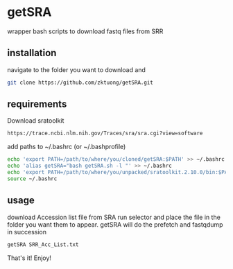 # getSRA
wrapper bash scripts to download fastq files from SRR

## installation
navigate to the folder you want to download and
```bash
git clone https://github.com/zktuong/getSRA.git
```

## requirements
Download sratoolkit
```bash
https://trace.ncbi.nlm.nih.gov/Traces/sra/sra.cgi?view=software
```

add paths to ~/.bashrc (or ~/.bashprofile)
```bash
echo 'export PATH=/path/to/where/you/cloned/getSRA:$PATH' >> ~/.bashrc
echo 'alias getSRA="bash getSRA.sh -l "' >> ~/.bashrc
echo 'export PATH=/path/to/where/you/unpacked/sratoolkit.2.10.0/bin:$PATH' >> ~/.bashrc
source ~/.bashrc
```

## usage
download Accession list file from SRA run selector and place the file in the folder you want them to appear.
getSRA will do the prefetch and fastqdump in succession
```bash
getSRA SRR_Acc_List.txt
```

That's it! Enjoy!
